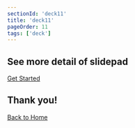 ```yaml
---
sectionId: 'deck11'
title: 'deck11'
pageOrder: 11
tags: ['deck']
---
```

## See more detail of slidepad
[Get Started](/pages/start)
## Thank you!
[Back to Home](/)

